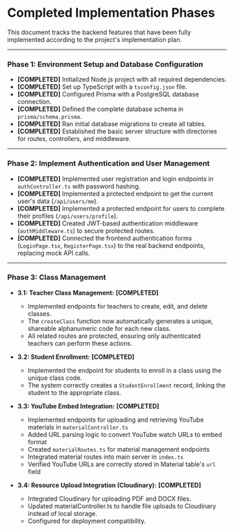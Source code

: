 # Completed Implementation Phases

This document tracks the backend features that have been fully implemented according to the project's implementation plan.

---

### Phase 1: Environment Setup and Database Configuration

- **[COMPLETED]** Initialized Node.js project with all required dependencies.
- **[COMPLETED]** Set up TypeScript with a `tsconfig.json` file.
- **[COMPLETED]** Configured Prisma with a PostgreSQL database connection.
- **[COMPLETED]** Defined the complete database schema in `prisma/schema.prisma`.
- **[COMPLETED]** Ran initial database migrations to create all tables.
- **[COMPLETED]** Established the basic server structure with directories for routes, controllers, and middleware.

---

### Phase 2: Implement Authentication and User Management

- **[COMPLETED]** Implemented user registration and login endpoints in `authController.ts` with password hashing.
- **[COMPLETED]** Implemented a protected endpoint to get the current user's data (`/api/users/me`).
- **[COMPLETED]** Implemented a protected endpoint for users to complete their profiles (`/api/users/profile`).
- **[COMPLETED]** Created JWT-based authentication middleware (`authMiddleware.ts`) to secure protected routes.
- **[COMPLETED]** Connected the frontend authentication forms (`LoginPage.tsx`, `RegisterPage.tsx`) to the real backend endpoints, replacing mock API calls.

---

### Phase 3: Class Management

- **3.1: Teacher Class Management:** **[COMPLETED]**
  - Implemented endpoints for teachers to create, edit, and delete classes.
  - The `createClass` function now automatically generates a unique, shareable alphanumeric code for each new class.
  - All related routes are protected, ensuring only authenticated teachers can perform these actions.

- **3.2: Student Enrollment:** **[COMPLETED]**
  - Implemented the endpoint for students to enroll in a class using the unique class code.
  - The system correctly creates a `StudentEnrollment` record, linking the student to the appropriate class.

- **3.3: YouTube Embed Integration:** **[COMPLETED]**
  - Implemented endpoints for uploading and retrieving YouTube materials in `materialController.ts`
  - Added URL parsing logic to convert YouTube watch URLs to embed format
  - Created `materialRoutes.ts` for material management endpoints
  - Integrated material routes into main server in `index.ts`
  - Verified YouTube URLs are correctly stored in Material table's `url` field

- **3.4: Resource Upload Integration (Cloudinary):** **[COMPLETED]**
  - Integrated Cloudinary for uploading PDF and DOCX files.
  - Updated materialController.ts to handle file uploads to Cloudinary instead of local storage.
  - Configured for deployment compatibility.